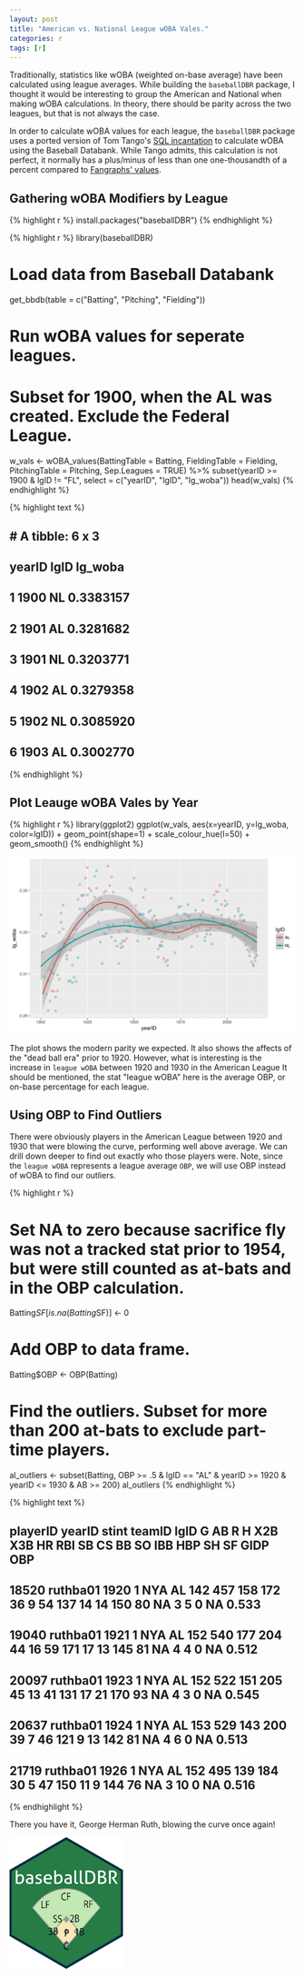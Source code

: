 ```yaml
---
layout: post
title: "American vs. National League wOBA Vales."
categories: r
tags: [r]
---
```




Traditionally, statistics like wOBA (weighted on-base average) have been calculated using league averages. While building the `baseballDBR` package, I thought it would be interesting to group the American and National when making wOBA calculations. In theory, there should be parity across the two leagues, but that is not always the case.

In order to calculate wOBA values for each league, the `baseballDBR` package uses a ported version of Tom Tango's [SQL incantation](http://www.insidethebook.com/ee/index.php/site/article/woba_year_by_year_calculations/) to calculate wOBA using the Baseball Databank. While Tango admits, this calculation is not perfect, it normally has a plus/minus of less than one one-thousandth of a percent compared to [Fangraphs' values](http://www.fangraphs.com/guts.aspx?type=cn).

## Gathering wOBA Modifiers by League


{% highlight r %}
install.packages("baseballDBR")
{% endhighlight %}



{% highlight r %}
library(baseballDBR)
# Load data from Baseball Databank
get_bbdb(table = c("Batting", "Pitching", "Fielding"))

# Run wOBA values for seperate leagues.
# Subset for 1900, when the AL was created. Exclude the Federal League.
w_vals <- wOBA_values(BattingTable = Batting, FieldingTable = Fielding, PitchingTable = Pitching, Sep.Leagues = TRUE) %>%
    subset(yearID >= 1900 & lgID != "FL", select = c("yearID", "lgID", "lg_woba"))
head(w_vals)
{% endhighlight %}



{% highlight text %}
## # A tibble: 6 x 3
##   yearID  lgID   lg_woba
##    <int> <chr>     <dbl>
## 1   1900    NL 0.3383157
## 2   1901    AL 0.3281682
## 3   1901    NL 0.3203771
## 4   1902    AL 0.3279358
## 5   1902    NL 0.3085920
## 6   1903    AL 0.3002770
{% endhighlight %}

## Plot Leauge wOBA Vales by Year


{% highlight r %}
library(ggplot2)
ggplot(w_vals, aes(x=yearID, y=lg_woba, color=lgID)) + geom_point(shape=1) +
    scale_colour_hue(l=50) + geom_smooth() 
{% endhighlight %}

![plot of chunk unnamed-chunk-4](/assets/Rfig/unnamed-chunk-4-1.svg)

The plot shows the modern parity we expected. It also shows the affects of the "dead ball era" prior to 1920. However, what is interesting is the increase in `league wOBA` between 1920 and 1930 in the American League It should be mentioned, the stat "league wOBA" here is the average OBP, or on-base percentage for each league.

## Using OBP to Find Outliers

There were obviously players in the American League between 1920 and 1930 that were blowing the curve, performing well above average. We can drill down deeper to find out exactly who those players were. Note, since the `league wOBA` represents a league average `OBP`, we will use OBP instead of wOBA to find our outliers.


{% highlight r %}
# Set NA to zero because sacrifice fly was not a tracked stat prior to 1954, but were still counted as at-bats and in the OBP calculation.
Batting$SF[is.na(Batting$SF)] <- 0

# Add OBP to data frame.
Batting$OBP <- OBP(Batting)

# Find the outliers. Subset for more than 200 at-bats to exclude part-time players.
al_outliers <- subset(Batting, OBP >= .5 & lgID == "AL" & yearID >= 1920 & yearID <= 1930 & AB >= 200)
al_outliers
{% endhighlight %}



{% highlight text %}
##       playerID yearID stint teamID lgID   G  AB   R   H X2B X3B HR RBI SB CS  BB SO IBB HBP SH SF GIDP   OBP
## 18520 ruthba01   1920     1    NYA   AL 142 457 158 172  36   9 54 137 14 14 150 80  NA   3  5  0   NA 0.533
## 19040 ruthba01   1921     1    NYA   AL 152 540 177 204  44  16 59 171 17 13 145 81  NA   4  4  0   NA 0.512
## 20097 ruthba01   1923     1    NYA   AL 152 522 151 205  45  13 41 131 17 21 170 93  NA   4  3  0   NA 0.545
## 20637 ruthba01   1924     1    NYA   AL 153 529 143 200  39   7 46 121  9 13 142 81  NA   4  6  0   NA 0.513
## 21719 ruthba01   1926     1    NYA   AL 152 495 139 184  30   5 47 150 11  9 144 76  NA   3 10  0   NA 0.516
{% endhighlight %}

There you have it, George Herman Ruth, blowing the curve once again!



![](https://github.com/keberwein/keberwein.github.io/blob/master/images/baseballDBR_hex.png?raw=true)
